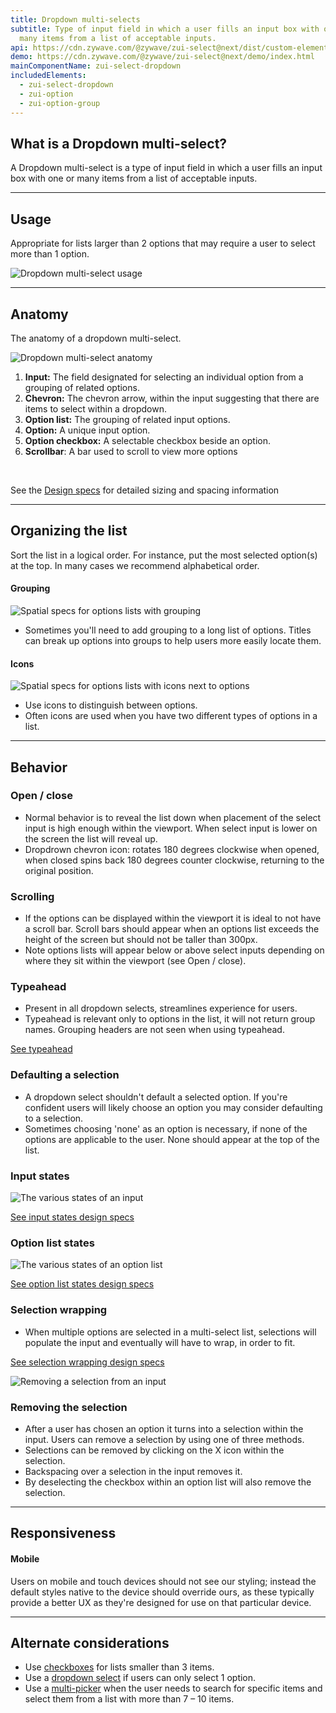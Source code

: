 ```yaml
---
title: Dropdown multi-selects
subtitle: Type of input field in which a user fills an input box with one or
  many items from a list of acceptable inputs.
api: https://cdn.zywave.com/@zywave/zui-select@next/dist/custom-elements.json
demo: https://cdn.zywave.com/@zywave/zui-select@next/demo/index.html
mainComponentName: zui-select-dropdown
includedElements:
  - zui-select-dropdown
  - zui-option
  - zui-option-group
---
```

## What is a Dropdown multi-select?

A Dropdown multi-select is a type of input field in which a user fills an input box with one or many items from a list of acceptable inputs.

- - -

## Usage

Appropriate for lists larger than 2 options that may require a user to select more than 1 option.

![Dropdown multi-select usage](/images/multi_select_usage.svg)



- - -

## Anatomy

The anatomy of a dropdown multi-select.

![Dropdown multi-select anatomy](/images/multi_select_anatomy.svg)

1. **Input:** The field designated for selecting an individual option from a grouping of related options.
2. **Chevron:** The chevron arrow, within the input suggesting that there are items to select within a dropdown.
3. **Option list:** The grouping of related input options.
4. **Option:** A unique input option.
5. **Option checkbox:** A selectable checkbox beside an option.
6. **Scrollbar**: A bar used to scroll to view more options

<br>

See the [Design specs](https://xd.adobe.com/view/ef2f902b-219f-4e41-8bba-2bf079fc5969-ba7c/grid) for detailed sizing and spacing information

- - -

## Organizing the list

Sort the list in a logical order. For instance, put the most selected option(s) at the top. In many cases we recommend alphabetical order.

#### Grouping

![Spatial specs for options lists with grouping](/images/components/dropdown-multi-select/multiselect_grouping_specs.svg)

* Sometimes you'll need to add grouping to a long list of options. Titles can break up options into groups to help users more easily locate them.

#### Icons

![Spatial specs for options lists with icons next to options](/images/components/dropdown-multi-select/multiselect_icon_specs.svg)

* Use icons to distinguish between options.
* Often icons are used when you have two different types of options in a list.

- - -

## Behavior

### Open / close

* Normal behavior is to reveal the list down when placement of the select input is high enough within the viewport. When select input is lower on the screen the list will reveal up.
* Dropdrown chevron icon: rotates 180 degrees clockwise when opened, when closed spins back 180 degrees counter clockwise, returning to the original position.

### Scrolling

* If the options can be displayed within the viewport it is ideal to not have a scroll bar. Scroll bars should appear when an options list exceeds the height of the screen but should not be taller than 300px.
* Note options lists will appear below or above select inputs depending on where they sit within the viewport (see Open / close).

### Typeahead

* Present in all dropdown selects, streamlines experience for users.
* Typeahead is relevant only to options in the list, it will not return group names. Grouping headers are not seen when using typeahead.

[See typeahead](/design-system/patterns/typeahead/)

### Defaulting a selection

* A dropdown select shouldn't default a selected option. If you're confident users will likely choose an option you may consider defaulting to a selection.
* Sometimes choosing 'none' as an option is necessary, if none of the options are applicable to the user. None should appear at the top of the list.

### Input states

![The various states of an input](/images/components/dropdown-multi-select/multiselect_states.svg)

[See input states design specs](https://xd.adobe.com/view/92759d6f-effe-410f-b096-7076edaecf0b-c726/screen/7b6c4ddd-55fa-4521-8598-7e5b280b5aec/)

### Option list states

![The various states of an option list](/images/components/dropdown-multi-select/multiselect_list_states.svg)

[See option list states design specs](https://xd.adobe.com/view/92759d6f-effe-410f-b096-7076edaecf0b-c726/screen/c6b9b274-0fab-4b09-895a-28d141fe96ca/)

### Selection wrapping

* When multiple options are selected in a multi-select list, selections will populate the input and eventually will have to wrap, in order to fit.

[See selection wrapping design specs](https://xd.adobe.com/view/92759d6f-effe-410f-b096-7076edaecf0b-c726/screen/38048d13-2726-4db4-84aa-54048de9c1f1/)

![Removing a selection from an input](/images/components/dropdown-multi-select/tag_specs.svg)

### Removing the selection

* After a user has chosen an option it turns into a selection within the input. Users can remove a selection by using one of three methods.
* Selections can be removed by clicking on the X icon within the selection.
* Backspacing over a selection in the input removes it.
* By deselecting the checkbox within an option list will also remove the selection.

- - -

## Responsiveness

#### Mobile

Users on mobile and touch devices should not see our styling; instead the default styles native to the device should override ours, as these typically provide a better UX as they're designed for use on that particular device.

- - -

## Alternate considerations

* Use [checkboxes](/design-system/components/checkboxes/) for lists smaller than 3 items.
* Use a [dropdown select](/design-system/components/dropdown-selects/) if users can only select 1 option.
* Use a [multi-picker](/design-system/components/pickers/) when the user needs to search for specific items and select them from a list with more than 7 – 10 items.
